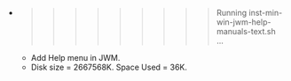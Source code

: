 * >>>>>>>>> Running inst-min-win-jwm-help-manuals-text.sh ...
  * Add Help menu in JWM.
  * Disk size = 2667568K. Space Used = 36K.
